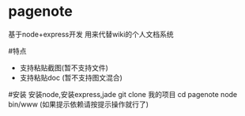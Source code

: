# pagenote
基于node+express开发
 用来代替wiki的个人文档系统
 
#特点
 * 支持粘贴截图(暂不支持文件)
 * 支持粘贴doc (暂不支持图文混合)
 
#安装
安装node,安装express,jade
git clone 我的项目
cd pagenote
node bin/www
(如果提示依赖请按提示操作就行了)
